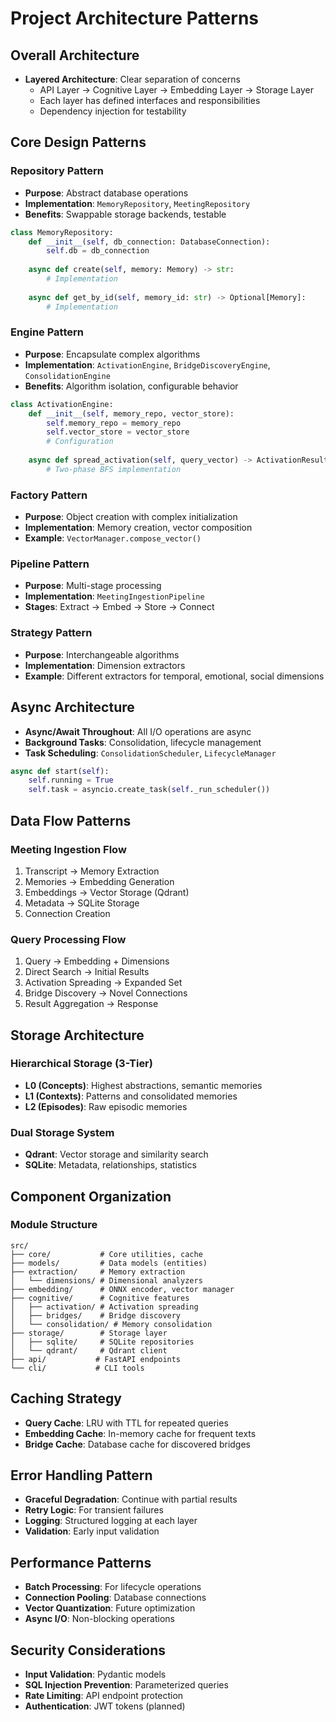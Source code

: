 # Project Architecture Patterns

## Overall Architecture
- **Layered Architecture**: Clear separation of concerns
  - API Layer → Cognitive Layer → Embedding Layer → Storage Layer
  - Each layer has defined interfaces and responsibilities
  - Dependency injection for testability

## Core Design Patterns

### Repository Pattern
- **Purpose**: Abstract database operations
- **Implementation**: `MemoryRepository`, `MeetingRepository`
- **Benefits**: Swappable storage backends, testable
```python
class MemoryRepository:
    def __init__(self, db_connection: DatabaseConnection):
        self.db = db_connection
    
    async def create(self, memory: Memory) -> str:
        # Implementation
    
    async def get_by_id(self, memory_id: str) -> Optional[Memory]:
        # Implementation
```

### Engine Pattern
- **Purpose**: Encapsulate complex algorithms
- **Implementation**: `ActivationEngine`, `BridgeDiscoveryEngine`, `ConsolidationEngine`
- **Benefits**: Algorithm isolation, configurable behavior
```python
class ActivationEngine:
    def __init__(self, memory_repo, vector_store):
        self.memory_repo = memory_repo
        self.vector_store = vector_store
        # Configuration
        
    async def spread_activation(self, query_vector) -> ActivationResult:
        # Two-phase BFS implementation
```

### Factory Pattern
- **Purpose**: Object creation with complex initialization
- **Implementation**: Memory creation, vector composition
- **Example**: `VectorManager.compose_vector()`

### Pipeline Pattern
- **Purpose**: Multi-stage processing
- **Implementation**: `MeetingIngestionPipeline`
- **Stages**: Extract → Embed → Store → Connect

### Strategy Pattern
- **Purpose**: Interchangeable algorithms
- **Implementation**: Dimension extractors
- **Example**: Different extractors for temporal, emotional, social dimensions

## Async Architecture
- **Async/Await Throughout**: All I/O operations are async
- **Background Tasks**: Consolidation, lifecycle management
- **Task Scheduling**: `ConsolidationScheduler`, `LifecycleManager`
```python
async def start(self):
    self.running = True
    self.task = asyncio.create_task(self._run_scheduler())
```

## Data Flow Patterns

### Meeting Ingestion Flow
1. Transcript → Memory Extraction
2. Memories → Embedding Generation
3. Embeddings → Vector Storage (Qdrant)
4. Metadata → SQLite Storage
5. Connection Creation

### Query Processing Flow
1. Query → Embedding + Dimensions
2. Direct Search → Initial Results
3. Activation Spreading → Expanded Set
4. Bridge Discovery → Novel Connections
5. Result Aggregation → Response

## Storage Architecture

### Hierarchical Storage (3-Tier)
- **L0 (Concepts)**: Highest abstractions, semantic memories
- **L1 (Contexts)**: Patterns and consolidated memories
- **L2 (Episodes)**: Raw episodic memories

### Dual Storage System
- **Qdrant**: Vector storage and similarity search
- **SQLite**: Metadata, relationships, statistics

## Component Organization

### Module Structure
```
src/
├── core/           # Core utilities, cache
├── models/         # Data models (entities)
├── extraction/     # Memory extraction
│   └── dimensions/ # Dimensional analyzers
├── embedding/      # ONNX encoder, vector manager
├── cognitive/      # Cognitive features
│   ├── activation/ # Activation spreading
│   ├── bridges/    # Bridge discovery
│   └── consolidation/ # Memory consolidation
├── storage/        # Storage layer
│   ├── sqlite/     # SQLite repositories
│   └── qdrant/     # Qdrant client
├── api/           # FastAPI endpoints
└── cli/           # CLI tools

```

## Caching Strategy
- **Query Cache**: LRU with TTL for repeated queries
- **Embedding Cache**: In-memory cache for frequent texts
- **Bridge Cache**: Database cache for discovered bridges

## Error Handling Pattern
- **Graceful Degradation**: Continue with partial results
- **Retry Logic**: For transient failures
- **Logging**: Structured logging at each layer
- **Validation**: Early input validation

## Performance Patterns
- **Batch Processing**: For lifecycle operations
- **Connection Pooling**: Database connections
- **Vector Quantization**: Future optimization
- **Async I/O**: Non-blocking operations

## Security Considerations
- **Input Validation**: Pydantic models
- **SQL Injection Prevention**: Parameterized queries
- **Rate Limiting**: API endpoint protection
- **Authentication**: JWT tokens (planned)